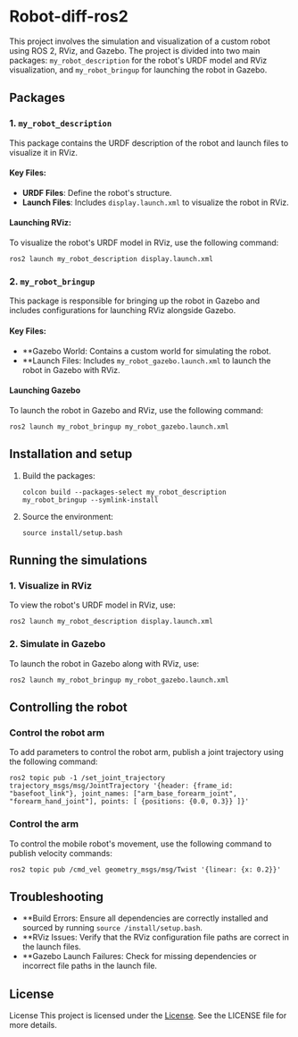 # Robot-diff-ros2

This project involves the simulation and visualization of a custom robot using ROS 2, RViz, and Gazebo. The project is divided into two main packages: `my_robot_description` for the robot's URDF model and RViz visualization, and `my_robot_bringup` for launching the robot in Gazebo.

## Packages

### 1. `my_robot_description`

This package contains the URDF description of the robot and launch files to visualize it in RViz.

#### Key Files:
- **URDF Files**: Define the robot's structure.
- **Launch Files**: Includes `display.launch.xml` to visualize the robot in RViz.

#### Launching RViz:

To visualize the robot's URDF model in RViz, use the following command:

```
ros2 launch my_robot_description display.launch.xml
```

### 2. `my_robot_bringup`

This package is responsible for bringing up the robot in Gazebo and includes configurations for launching RViz alongside Gazebo.

#### Key Files:
- **Gazebo World: Contains a custom world for simulating the robot.
- **Launch Files: Includes `my_robot_gazebo.launch.xml` to launch the robot in Gazebo with RViz.

#### Launching Gazebo

To launch the robot in Gazebo and RViz, use the following command:
```
ros2 launch my_robot_bringup my_robot_gazebo.launch.xml
```

## Installation and setup

1. Build the packages:
   ```
   colcon build --packages-select my_robot_description my_robot_bringup --symlink-install
   ```

2. Source the environment:
   ```
   source install/setup.bash
   ```

## Running the simulations

### 1. Visualize in RViz
To view the robot's URDF model in RViz, use:

```
ros2 launch my_robot_description display.launch.xml
```

### 2. Simulate in Gazebo
To launch the robot in Gazebo along with RViz, use:

```
ros2 launch my_robot_bringup my_robot_gazebo.launch.xml
```

## Controlling the robot

### Control the robot arm
To add parameters to control the robot arm, publish a joint trajectory using the following command:
```
ros2 topic pub -1 /set_joint_trajectory trajectory_msgs/msg/JointTrajectory '{header: {frame_id: "basefoot_link"}, joint_names: ["arm_base_forearm_joint", "forearm_hand_joint"], points: [ {positions: {0.0, 0.3}} ]}'
```

### Control the arm
To control the mobile robot's movement, use the following command to publish velocity commands:

```
ros2 topic pub /cmd_vel geometry_msgs/msg/Twist '{linear: {x: 0.2}}'
```


## Troubleshooting
- **Build Errors: Ensure all dependencies are correctly installed and sourced by running `source /install/setup.bash`.
- **RViz Issues: Verify that the RViz configuration file paths are correct in the launch files.
- **Gazebo Launch Failures: Check for missing dependencies or incorrect file paths in the launch file.

## License
License
This project is licensed under the [License](License). See the LICENSE file for more details.
